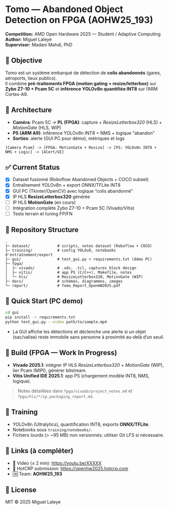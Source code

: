# Tomo — Abandoned Object Detection on FPGA (AOHW25_193)

**Competition:** AMD Open Hardware 2025 — Student / Adaptive Computing  
**Author:** Miguel Laleye  
**Supervisor:** Madani Mahdi, PhD

## 🎯 Objective
Tomo est un système embarqué de détection de **colis abandonnés** (gares, aéroports, lieux publics).  
Il combine **pré-traitements FPGA (motion gating + resize/letterbox)** sur **Zybo Z7-10 + Pcam 5C** et **inférence YOLOv8n quantifiée INT8** sur l’ARM Cortex-A9.

## 🧱 Architecture
- **Caméra**: Pcam 5C → **PL (FPGA)**: capture + *ResizeLetterbox320* (HLS) + *MotionGate* (HLS, WIP)  
- **PS (ARM A9)**: inférence YOLOv8n INT8 + NMS + logique “abandon”  
- **Sorties**: alerte (GUI PC pour démo), métriques et logs

```
[Camera Pcam] -> [FPGA: MotionGate + Resize] -> [PS: YOLOv8n INT8 + NMS + Logic] -> [Alert/UI]
```

## ✅ Current Status
- [x] Dataset fusionné (Roboflow Abandoned Objects + COCO subset)  
- [x] Entraînement YOLOv8n + export ONNX/TFLite INT8  
- [x] GUI PC (Tkinter/OpenCV) avec logique “colis abandonné”  
- [x] IP HLS **ResizeLetterbox320** générée  
- [ ] IP HLS **MotionGate** (en cours)  
- [ ] Intégration complète Zybo Z7-10 + Pcam 5C (Vivado/Vitis)  
- [ ] Tests terrain et tuning FP/FN

## 📂 Repository Structure
```
.
├─ dataset/            # scripts, notes dataset (Roboflow + COCO)
├─ training/           # config YOLOv8, notebooks d'entraînement/export
├─ gui/                # test_gui.py + requirements.txt (démo PC)
├─ fpga/
│  ├─ vivado/          # .xdc, .tcl, captures block design
│  ├─ vitis/           # app PS (C/C++), Makefile, notes
│  └─ hls/             # ResizeLetterbox320, MotionGate (WIP)
├─ docs/               # schémas, diagrammes, images
└─ report/             # Tomo_Report_OpenHW2025.pdf
```

## 🚀 Quick Start (PC demo)
```bash
cd gui
pip install -r requirements.txt
python test_gui.py --video path/to/sample.mp4
```
* La GUI affiche les détections et déclenche une alerte si un objet (sac/valise) reste immobile sans personne à proximité au-delà d’un seuil.

## 🔧 Build (FPGA — Work In Progress)
* **Vivado 2025.1**: intégrer IP HLS *ResizeLetterbox320* + *MotionGate* (WIP), lier Pcam (MIPI), générer bitstream.
* **Vitis Unified IDE 2025.1**: app PS (chargement modèle INT8, NMS, logique).

> Notes détaillées dans `fpga/vivado/project_notes.md` et `fpga/hls/*/ip_packaging_report.md`.

## 🧪 Training
* YOLOv8n (Ultralytics), quantification INT8, exports **ONNX/TFLite**.
* Notebooks sous `training/notebooks/`.
* Fichiers lourds (> ~95 MB) non versionnés; utiliser Git LFS si nécessaire.

## 🔗 Links (à compléter)
* 🎥 Video (≤ 2 min): https://youtu.be/XXXXX
* 📝 HotCRP submission: https://openhw2025.hotcrp.com
* 🆔 Team: **AOHW25_193**

## 📄 License
MIT © 2025 Miguel Laleye

